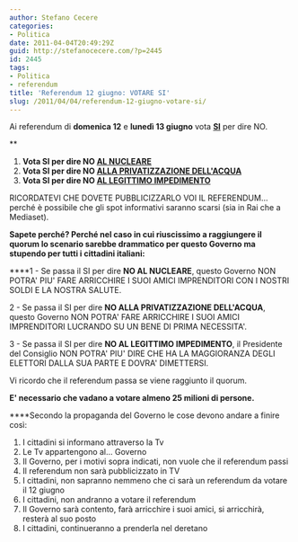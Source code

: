 ```yaml
---
author: Stefano Cecere
categories:
- Politica
date: 2011-04-04T20:49:29Z
guid: http://stefanocecere.com/?p=2445
id: 2445
tags:
- Politica
- referendum
title: 'Referendum 12 giugno: VOTARE SI'
slug: /2011/04/04/referendum-12-giugno-votare-si/
---
```


Ai referendum di **domenica 12** e **lunedì 13 giugno** vota **<span style="text-decoration: underline">SI</span>** per dire NO.<span style="color: #000000"><strong><br /> </strong></span>

**</p> 

  1. <span style="font-weight: normal"><strong>Vota SI per dire NO <span style="text-decoration: underline">AL NUCLEARE</span></strong></span>
  2. <span style="font-weight: normal"><strong>Vota SI per dire NO <span style="text-decoration: underline">ALLA PRIVATIZZAZIONE DELL'ACQUA</span></strong></span>
  3. <span style="font-weight: normal"><strong>Vota SI per dire NO <span style="text-decoration: underline">AL LEGITTIMO IMPEDIMENTO</span></strong></span>

</strong>

RICORDATEVI CHE DOVETE PUBBLICIZZARLO VOI IL REFERENDUM… perché è possibile che gli spot informativi saranno scarsi (sia in Rai che a Mediaset).

**Sapete perché? Perché nel caso in cui riuscissimo a raggiungere il quorum lo scenario sarebbe drammatico per questo Governo ma stupendo per tutti i cittadini italiani:**

****1 - Se passa il SI per dire **NO AL NUCLEARE**, questo Governo NON POTRA' PIU' FARE ARRICCHIRE I SUOI AMICI IMPRENDITORI CON I NOSTRI SOLDI E LA NOSTRA SALUTE.

2 - Se passa il SI per dire **NO ALLA PRIVATIZZAZIONE DELL'ACQUA**, questo Governo NON POTRA' FARE ARRICCHIRE I SUOI AMICI IMPRENDITORI LUCRANDO SU UN BENE DI PRIMA NECESSITA'.

3 - Se passa il SI per dire **NO AL LEGITTIMO IMPEDIMENTO**, il Presidente del Consiglio NON POTRA' PIU' DIRE CHE HA LA MAGGIORANZA DEGLI ELETTORI DALLA SUA PARTE E DOVRA' DIMETTERSI.

Vi ricordo che il referendum passa se viene raggiunto il quorum.
  
**E' necessario che vadano a votare almeno 25 milioni di persone.**

****Secondo la propaganda del Governo le cose devono andare a finire così:

  1. I cittadini si informano attraverso la Tv
  2. Le Tv appartengono al… Governo
  3. Il Governo, per i motivi sopra indicati, non vuole che il referendum passi
  4. Il referendum non sarà pubblicizzato in TV
  5. I cittadini, non sapranno nemmeno che ci sarà un referendum da votare il 12 giugno
  6. I cittadini, non andranno a votare il referendum
  7. Il Governo sarà contento, farà arricchire i suoi amici, si arricchirà, resterà al suo posto
  8. I cittadini, continueranno a prenderla nel deretano
